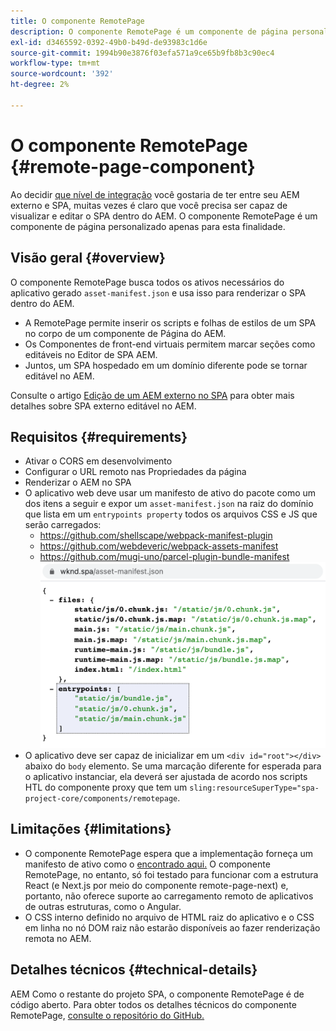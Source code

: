 ```yaml
---
title: O componente RemotePage
description: O componente RemotePage é um componente de página personalizado para editar o SPA React remoto dentro do AEM.
exl-id: d3465592-0392-49b0-b49d-de93983c1d6e
source-git-commit: 1994b90e3876f03efa571a9ce65b9fb8b3c90ec4
workflow-type: tm+mt
source-wordcount: '392'
ht-degree: 2%

---
```


# O componente RemotePage {#remote-page-component}

Ao decidir [que nível de integração](/help/implementing/developing/headful-headless.md) você gostaria de ter entre seu AEM externo e SPA, muitas vezes é claro que você precisa ser capaz de visualizar e editar o SPA dentro do AEM. O componente RemotePage é um componente de página personalizado apenas para esta finalidade.

## Visão geral {#overview}

O componente RemotePage busca todos os ativos necessários do aplicativo gerado `asset-manifest.json` e usa isso para renderizar o SPA dentro do AEM.

* A RemotePage permite inserir os scripts e folhas de estilos de um SPA no corpo de um componente de Página do AEM.
* Os Componentes de front-end virtuais permitem marcar seções como editáveis no Editor de SPA AEM.
* Juntos, um SPA hospedado em um domínio diferente pode se tornar editável no AEM.

Consulte o artigo [Edição de um AEM externo no SPA](editing-external-spa.md) para obter mais detalhes sobre SPA externo editável no AEM.

## Requisitos {#requirements}

* Ativar o CORS em desenvolvimento
* Configurar o URL remoto nas Propriedades da página
* Renderizar o AEM no SPA
* O aplicativo web deve usar um manifesto de ativo do pacote como um dos itens a seguir e expor um `asset-manifest.json` na raiz do domínio que lista em um `entrypoints property` todos os arquivos CSS e JS que serão carregados:
   * https://github.com/shellscape/webpack-manifest-plugin
   * https://github.com/webdeveric/webpack-assets-manifest
   * https://github.com/mugi-uno/parcel-plugin-bundle-manifest
     ![exemplo de propriedade de pontos de entrada](assets/asset-manifest-entrypoints.png)
* O aplicativo deve ser capaz de inicializar em um `<div id="root"></div>` abaixo do `body` elemento. Se uma marcação diferente for esperada para o aplicativo instanciar, ela deverá ser ajustada de acordo nos scripts HTL do componente proxy que tem um `sling:resourceSuperType="spa-project-core/components/remotepage`.

## Limitações {#limitations}

* O componente RemotePage espera que a implementação forneça um manifesto de ativo como o [encontrado aqui.](https://github.com/shellscape/webpack-manifest-plugin) O componente RemotePage, no entanto, só foi testado para funcionar com a estrutura React (e Next.js por meio do componente remote-page-next) e, portanto, não oferece suporte ao carregamento remoto de aplicativos de outras estruturas, como o Angular.
* O CSS interno definido no arquivo de HTML raiz do aplicativo e o CSS em linha no nó DOM raiz não estarão disponíveis ao fazer renderização remota no AEM.

## Detalhes técnicos {#technical-details}

AEM Como o restante do projeto SPA, o componente RemotePage é de código aberto. Para obter todos os detalhes técnicos do componente RemotePage, [consulte o repositório do GitHub.](https://github.com/adobe/aem-spa-project-core/tree/master/ui.apps/src/main/content/jcr_root/apps/spa-project-core/components/remotepage)
